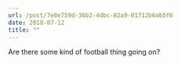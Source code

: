 ```yaml
---
url: /post/7e0e759d-38b2-4dbc-82a9-01712b6ab5f6
date: 2018-07-12
title: ""
---
```


Are there some kind of football thing going on? 